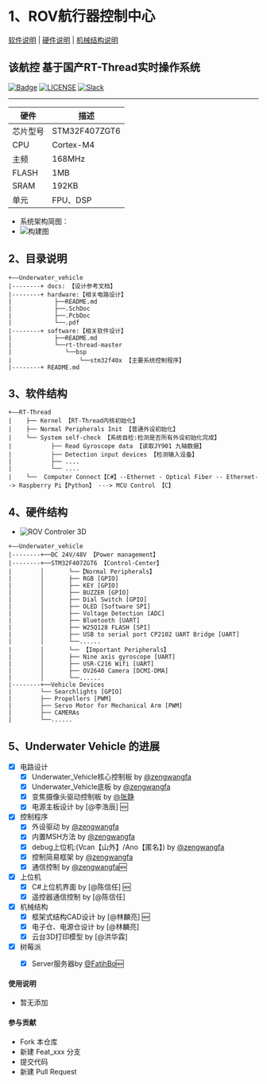 # 1、ROV航行器控制中心

[软件说明](./software/README.md) |
[硬件说明](./hardware/README.md) |
[机械结构说明](./graphic_model/README.md)

## 该航控 基于国产RT-Thread实时操作系统
[![Badge](https://img.shields.io/badge/link-996.icu-%23FF4D5B.svg)](https://996.icu/#/en_US)
[![LICENSE](https://img.shields.io/badge/license-Anti%20996-blue.svg)](https://github.com/996icu/996.ICU/blob/master/LICENSE)
[![Slack](https://img.shields.io/badge/slack-996icu-green.svg)](https://join.slack.com/t/996icu/shared_invite/enQtNTg4MjA3MzA1MzgxLWQyYzM5M2IyZmIyMTVjMzU5NTE5MGI5Y2Y2YjgwMmJiMWMxMWMzNGU3NDJmOTdhNmRlYjJlNjk5ZWZhNWIwZGM)

---

| 硬件 | 描述 |
| -- | -- |
|芯片型号| STM32F407ZGT6 |
|CPU| Cortex-M4 |
|主频| 168MHz |
|FLASH| 1MB |
|SRAM| 192KB |
|单元| FPU、DSP |

- 系统架构简图：
- ![构建图](https://images.gitee.com/uploads/images/2019/0314/162025_6336b3f6_2330851.png "构建图")




## 2、目录说明
```
+——Underwater_vehicle
|--------+ docs: 【设计参考文档】
|--------+ hardware:【相关电路设计】      
|            ├──README.md
|            ├──.SchDoc
|            ├──.PcbDoc
|            └──.pdf
|--------+ software:【相关软件设计】
|            ├──README.md
|			 └──rt-thread-master
|               └──bsp
|                   └──stm32f40x 【主要系统控制程序】
|--------+ README.md
```

## 3、软件结构
```
+——RT-Thread
|    ├── Kernel 【RT-Thread内核初始化】                  
|    ├── Normal Peripherals Init 【普通外设初始化】
|    └── System self-check 【系统自检:检测是否所有外设初始化完成】 
|           ├── Read Gyroscope data 【读取JY901 九轴数据】 
|           ├── Detection input devices 【检测输入设备】 
|           ├── ....
|           └── ....
|    └──  Computer Connect【C#】--Ethernet - Optical Fiber -- Ethernet--> Raspberry Pi【Python】 ---> MCU Control 【C】
```

## 4、硬件结构
- ![ROV Controler 3D](https://images.gitee.com/uploads/images/2019/0527/140434_ed5fdc50_2330851.jpeg "ROV_Controler_3D Model.jpg")

```
+——Underwater_vehicle
|--------+──DC 24V/48V 【Power management】 
|--------+──STM32F407ZGT6 【Control-Center】                  
|        │       └──【Normal Peripherals】
|        │       ├── RGB [GPIO]   
|        │       ├── KEY [GPIO] 
|        │       ├── BUZZER [GPIO]      
|        │       ├── Dial Switch [GPIO]   
|        │       ├── OLED [Software SPI]       
|        │       ├── Voltage Detection [ADC]             
|        │       ├── Bluetooth [UART]       
|        │       ├── W25Q128 FLASH [SPI]
|        │       ├── USB to serial port CP2102 UART Bridge [UART]
|        │       └──......  
|        │       └── 【Important Peripherals】
|        │       ├── Nine axis gyroscope [UART]
|        │       ├── USR-C216 Wifi [UART]   
|        │       ├── OV2640 Camera [DCMI-DMA]
|        │       └──...... 
|--------+──Vehicle Devices
|        └── Searchlights [GPIO]
|        ├── Propellers [PWM]
|        ├── Servo Motor for Mechanical Arm [PWM]
|        ├── CAMERAs 
|        └──...... 
```






## 5、Underwater Vehicle 的进展
- [X] 电路设计
	- [X] Underwater_Vehicle核心控制板 by [@zengwangfa](https://github.com/zengwangfa)	
	- [X] Underwater_Vehicle底板 by [@zengwangfa](https://github.com/zengwangfa)	
	- [X] 变焦摄像头驱动控制板 by [@张静](https://gitee.com/xiaojing_1)	
	- [X] 电源主板设计 by [@李浩辰]	🆕
	
- [X] 控制程序
    - [X] 外设驱动 by [@zengwangfa](https://github.com/zengwangfa)
    - [X] 内置MSH方法 by [@zengwangfa](https://github.com/zengwangfa)
    - [X] debug上位机:(Vcan【山外】/Ano【匿名】) by [@zengwangfa](https://github.com/zengwangfa)
	- [X] 控制简易框架 by [@zengwangfa](https://github.com/zengwangfa)
	- [X] 通信控制 by [@zengwangfa](https://github.com/zengwangfa)🆕

- [X] 上位机
	- [X] C#上位机界面 by [@陈信任] 🆕
	- [X] 遥控器通信控制 by [@陈信任]	
	
- [X] 机械结构
	- [X] 框架式结构CAD设计 by [@林麟亮] 🆕
	- [X] 电子仓、电源仓设计 by [@林麟亮]
	- [X] 云台3D打印模型 by [@洪华霖]

- [X] 树莓派
	- [X] Server服务器by [@FatihBo](https://github.com/FatihBo)🆕





#### 使用说明

- 暂无添加

#### 参与贡献

- Fork 本仓库
- 新建 Feat_xxx 分支
- 提交代码
- 新建 Pull Request






